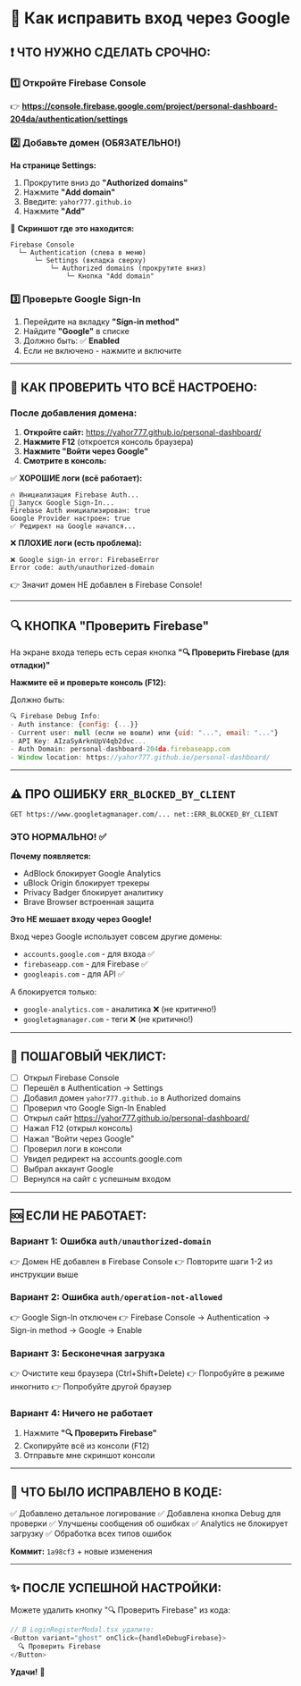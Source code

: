 # 🚀 Как исправить вход через Google

## ❗ ЧТО НУЖНО СДЕЛАТЬ СРОЧНО:

### 1️⃣ Откройте Firebase Console
👉 **https://console.firebase.google.com/project/personal-dashboard-204da/authentication/settings**

### 2️⃣ Добавьте домен (ОБЯЗАТЕЛЬНО!)

**На странице Settings:**
1. Прокрутите вниз до **"Authorized domains"**
2. Нажмите **"Add domain"** 
3. Введите: `yahor777.github.io`
4. Нажмите **"Add"**

📸 **Скриншот где это находится:**
```
Firebase Console
  └─ Authentication (слева в меню)
      └─ Settings (вкладка сверху)
          └─ Authorized domains (прокрутите вниз)
              └─ Кнопка "Add domain"
```

### 3️⃣ Проверьте Google Sign-In

1. Перейдите на вкладку **"Sign-in method"**
2. Найдите **"Google"** в списке
3. Должно быть: ✅ **Enabled**
4. Если не включено - нажмите и включите

---

## 🧪 КАК ПРОВЕРИТЬ ЧТО ВСЁ НАСТРОЕНО:

### После добавления домена:

1. **Откройте сайт:** https://yahor777.github.io/personal-dashboard/
2. **Нажмите F12** (откроется консоль браузера)
3. **Нажмите "Войти через Google"**
4. **Смотрите в консоль:**

✅ **ХОРОШИЕ логи (всё работает):**
```
🔥 Инициализация Firebase Auth...
🔐 Запуск Google Sign-In...
Firebase Auth инициализирован: true
Google Provider настроен: true
✅ Редирект на Google начался...
```

❌ **ПЛОХИЕ логи (есть проблема):**
```
❌ Google sign-in error: FirebaseError
Error code: auth/unauthorized-domain
```
👉 Значит домен НЕ добавлен в Firebase Console!

---

## 🔍 КНОПКА "Проверить Firebase"

На экране входа теперь есть серая кнопка **"🔍 Проверить Firebase (для отладки)"**

**Нажмите её и проверьте консоль (F12):**

Должно быть:
```javascript
🔍 Firebase Debug Info:
- Auth instance: {config: {...}}
- Current user: null (если не вошли) или {uid: "...", email: "..."}
- API Key: AIzaSyArknUpV4qb2dvc...
- Auth Domain: personal-dashboard-204da.firebaseapp.com
- Window location: https://yahor777.github.io/personal-dashboard/
```

---

## ⚠️ ПРО ОШИБКУ `ERR_BLOCKED_BY_CLIENT`

```
GET https://www.googletagmanager.com/... net::ERR_BLOCKED_BY_CLIENT
```

### ЭТО НОРМАЛЬНО! ✅

**Почему появляется:**
- AdBlock блокирует Google Analytics
- uBlock Origin блокирует трекеры
- Privacy Badger блокирует аналитику
- Brave Browser встроенная защита

**Это НЕ мешает входу через Google!** 

Вход через Google использует совсем другие домены:
- `accounts.google.com` - для входа ✅
- `firebaseapp.com` - для Firebase ✅
- `googleapis.com` - для API ✅

А блокируется только:
- `google-analytics.com` - аналитика ❌ (не критично!)
- `googletagmanager.com` - теги ❌ (не критично!)

---

## 🎯 ПОШАГОВЫЙ ЧЕКЛИСТ:

- [ ] Открыл Firebase Console
- [ ] Перешёл в Authentication → Settings
- [ ] Добавил домен `yahor777.github.io` в Authorized domains
- [ ] Проверил что Google Sign-In Enabled
- [ ] Открыл сайт https://yahor777.github.io/personal-dashboard/
- [ ] Нажал F12 (открыл консоль)
- [ ] Нажал "Войти через Google"
- [ ] Проверил логи в консоли
- [ ] Увидел редирект на accounts.google.com
- [ ] Выбрал аккаунт Google
- [ ] Вернулся на сайт с успешным входом

---

## 🆘 ЕСЛИ НЕ РАБОТАЕТ:

### Вариант 1: Ошибка `auth/unauthorized-domain`
👉 Домен НЕ добавлен в Firebase Console
👉 Повторите шаги 1-2 из инструкции выше

### Вариант 2: Ошибка `auth/operation-not-allowed`
👉 Google Sign-In отключен
👉 Firebase Console → Authentication → Sign-in method → Google → Enable

### Вариант 3: Бесконечная загрузка
👉 Очистите кеш браузера (Ctrl+Shift+Delete)
👉 Попробуйте в режиме инкогнито
👉 Попробуйте другой браузер

### Вариант 4: Ничего не работает
1. Нажмите **"🔍 Проверить Firebase"**
2. Скопируйте всё из консоли (F12)
3. Отправьте мне скриншот консоли

---

## 📝 ЧТО БЫЛО ИСПРАВЛЕНО В КОДЕ:

✅ Добавлено детальное логирование
✅ Добавлена кнопка Debug для проверки
✅ Улучшены сообщения об ошибках
✅ Analytics не блокирует загрузку
✅ Обработка всех типов ошибок

**Коммит:** `1a98cf3` + новые изменения

---

## ✨ ПОСЛЕ УСПЕШНОЙ НАСТРОЙКИ:

Можете удалить кнопку "🔍 Проверить Firebase" из кода:
```typescript
// В LoginRegisterModal.tsx удалите:
<Button variant="ghost" onClick={handleDebugFirebase}>
  🔍 Проверить Firebase
</Button>
```

**Удачи!** 🚀
